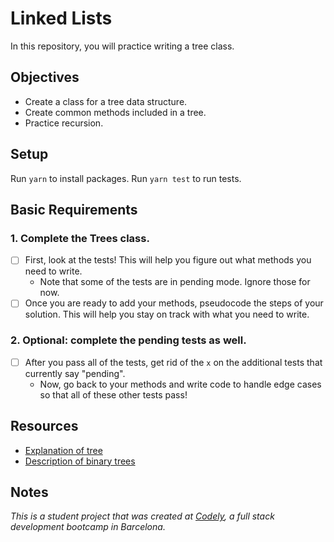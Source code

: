 # Linked Lists

In this repository, you will practice writing a tree class.

## Objectives

  - Create a class for a tree data structure.
  - Create common methods included in a tree.
  - Practice recursion.

## Setup

Run `yarn` to install packages.
Run `yarn test` to run tests.

## Basic Requirements

### 1. Complete the Trees class.
  - [ ] First, look at the tests! This will help you
      figure out what methods you need to write.
      - Note that some of the tests are in pending
        mode. Ignore those for now.
  - [ ] Once you are ready to add your methods, pseudocode
      the steps of your solution. This will help you stay on
      track with what you need to write.

### 2. Optional: complete the pending tests as well.
  - [ ] After you pass all of the tests, get rid of the `x` on the
    additional tests that currently say "pending".
      - Now, go back to your methods and write code to handle
        edge cases so that all of these other tests pass!

## Resources
  - [Explanation of tree](https://medium.com/the-renaissance-developer/learning-tree-data-structure-27c6bb363051)
  - [Description of binary trees](https://www.cs.cmu.edu/~adamchik/15-121/lectures/Trees/trees.html)

## Notes
_This is a student project that was created at [Codely](http://codely.tech), a full stack development bootcamp in Barcelona._
